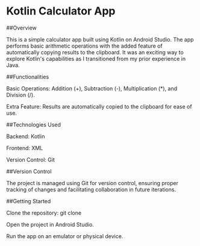 # Kotlin Calculator App

##Overview

This is a simple calculator app built using Kotlin on Android Studio. The app performs basic arithmetic operations with the added feature of automatically copying results to the clipboard. It was an exciting way to explore Kotlin's capabilities as I transitioned from my prior experience in Java.

##Functionalities

Basic Operations: Addition (+), Subtraction (-), Multiplication (*), and Division (/).

Extra Feature: Results are automatically copied to the clipboard for ease of use.

##Technologies Used

Backend: Kotlin

Frontend: XML

Version Control: Git

##Version Control

The project is managed using Git for version control, ensuring proper tracking of changes and facilitating collaboration in future iterations.

##Getting Started

Clone the repository: git clone <repository-url>

Open the project in Android Studio.

Run the app on an emulator or physical device.
